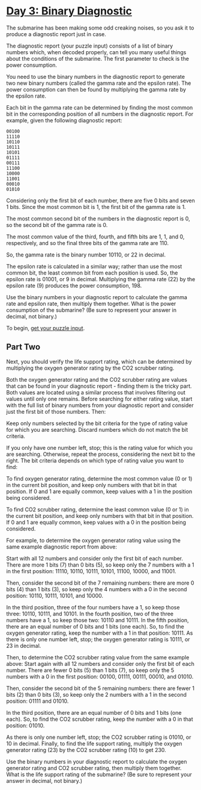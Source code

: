 # [Day 3: Binary Diagnostic](https://adventofcode.com/2021/day/3)

The submarine has been making some odd creaking noises, so you ask it to
produce a diagnostic report just in case.

The diagnostic report (your puzzle input) consists of a list of binary numbers
which, when decoded properly, can tell you many useful things about the
conditions of the submarine. The first parameter to check is the power
consumption.

You need to use the binary numbers in the diagnostic report to generate two new
binary numbers (called the gamma rate and the epsilon rate). The power
consumption can then be found by multiplying the gamma rate by the epsilon
rate.

Each bit in the gamma rate can be determined by finding the most common bit in
the corresponding position of all numbers in the diagnostic report. For
example, given the following diagnostic report:

```
00100
11110
10110
10111
10101
01111
00111
11100
10000
11001
00010
01010
```

Considering only the first bit of each number, there are five 0 bits and seven
1 bits. Since the most common bit is 1, the first bit of the gamma rate is 1.

The most common second bit of the numbers in the diagnostic report is 0, so the
second bit of the gamma rate is 0.

The most common value of the third, fourth, and fifth bits are 1, 1, and 0,
respectively, and so the final three bits of the gamma rate are 110.

So, the gamma rate is the binary number 10110, or 22 in decimal.

The epsilon rate is calculated in a similar way; rather than use the most
common bit, the least common bit from each position is used. So, the epsilon
rate is 01001, or 9 in decimal. Multiplying the gamma rate (22) by the epsilon
rate (9) produces the power consumption, 198.

Use the binary numbers in your diagnostic report to calculate the gamma rate
and epsilon rate, then multiply them together. What is the power consumption of
the submarine? (Be sure to represent your answer in decimal, not binary.)

To begin, [get your puzzle input](./input.txt).

## Part Two

Next, you should verify the life support rating, which can be determined by
multiplying the oxygen generator rating by the CO2 scrubber rating.

Both the oxygen generator rating and the CO2 scrubber rating are values that
can be found in your diagnostic report - finding them is the tricky part. Both
values are located using a similar process that involves filtering out values
until only one remains. Before searching for either rating value, start with
the full list of binary numbers from your diagnostic report and consider just
the first bit of those numbers. Then:

Keep only numbers selected by the bit criteria for the type of rating value for
which you are searching. Discard numbers which do not match the bit criteria.

If you only have one number left, stop; this is the rating value for which you
are searching. Otherwise, repeat the process, considering the next bit to the
right. The bit criteria depends on which type of rating value you want to find:

To find oxygen generator rating, determine the most common value (0 or 1) in
the current bit position, and keep only numbers with that bit in that position.
If 0 and 1 are equally common, keep values with a 1 in the position being
considered.

To find CO2 scrubber rating, determine the least common value (0 or 1) in the
current bit position, and keep only numbers with that bit in that position. If
0 and 1 are equally common, keep values with a 0 in the position being
considered.

For example, to determine the oxygen generator rating value using the same
example diagnostic report from above:

Start with all 12 numbers and consider only the first bit of each number. There
are more 1 bits (7) than 0 bits (5), so keep only the 7 numbers with a 1 in the
first position: 11110, 10110, 10111, 10101, 11100, 10000, and 11001.

Then, consider the second bit of the 7 remaining numbers: there are more 0 bits
(4) than 1 bits (3), so keep only the 4 numbers with a 0 in the second
position: 10110, 10111, 10101, and 10000.

In the third position, three of the four numbers have a 1, so keep those three:
10110, 10111, and 10101. In the fourth position, two of the three numbers have
a 1, so keep those two: 10110 and 10111. In the fifth position, there are an
equal number of 0 bits and 1 bits (one each). So, to find the oxygen generator
rating, keep the number with a 1 in that position: 10111. As there is only one
number left, stop; the oxygen generator rating is 10111, or 23 in decimal.

Then, to determine the CO2 scrubber rating value from the same example above:
Start again with all 12 numbers and consider only the first bit of each number.
There are fewer 0 bits (5) than 1 bits (7), so keep only the 5 numbers with a 0
in the first position: 00100, 01111, 00111, 00010, and 01010.

Then, consider the second bit of the 5 remaining numbers: there are fewer 1
bits (2) than 0 bits (3), so keep only the 2 numbers with a 1 in the second
position: 01111 and 01010.

In the third position, there are an equal number of 0 bits and 1 bits (one
each). So, to find the CO2 scrubber rating, keep the number with a 0 in that
position: 01010.

As there is only one number left, stop; the CO2 scrubber rating is 01010, or 10
in decimal. Finally, to find the life support rating, multiply the oxygen
generator rating (23) by the CO2 scrubber rating (10) to get 230.

Use the binary numbers in your diagnostic report to calculate the oxygen
generator rating and CO2 scrubber rating, then multiply them together. What is
the life support rating of the submarine? (Be sure to represent your answer in
decimal, not binary.)
